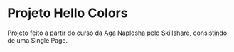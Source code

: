 Projeto Hello Colors
====================

Projeto feito a partir do curso da Aga Naplosha pelo <a href="https://www.skillshare.com/">Skillshare</a>, consistindo de uma Single Page.